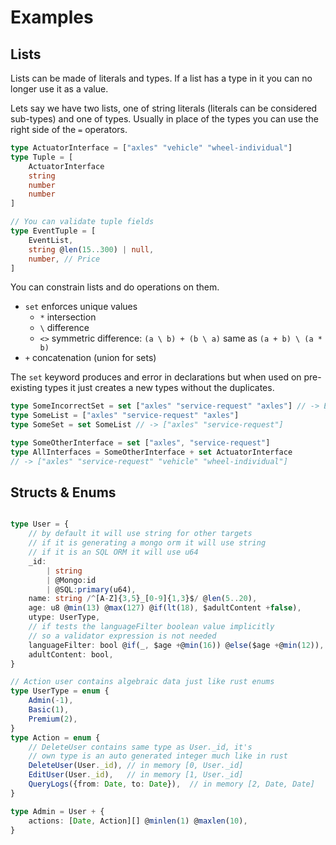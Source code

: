 # Examples

## Lists

Lists can be made of literals and types.
If a list has a type in it you can no longer use it as a value.

Lets say we have two lists, one of string literals (literals can be considered sub-types) and one of types.
Usually in place of the types you can use the right side of the `=` operators.

```ts
type ActuatorInterface = ["axles" "vehicle" "wheel-individual"]
type Tuple = [
	ActuatorInterface
	string
	number
	number
]

// You can validate tuple fields
type EventTuple = [
	EventList,
	string @len(15..300) | null,
	number, // Price
]
```

You can constrain lists and do operations on them.

- `set` enforces unique values
	- `*` intersection
	- `\` difference
	- `<>` symmetric difference: `(a \ b) + (b \ a)` same as `(a + b) \ (a * b)`
- `+` concatenation (union for sets)

The `set` keyword produces and error in declarations but when used on pre-existing types it just creates a new types without the duplicates.

```ts
type SomeIncorrectSet = set ["axles" "service-request" "axles"] // -> Error
type SomeList = ["axles" "service-request" "axles"]
type SomeSet = set SomeList // -> ["axles" "service-request"]
```

```ts
type SomeOtherInterface = set ["axles", "service-request"]
type AllInterfaces = SomeOtherInterface + set ActuatorInterface
// -> ["axles" "service-request" "vehicle" "wheel-individual"]
```

## Structs & Enums

```ts

type User = {
	// by default it will use string for other targets
	// if it is generating a mongo orm it will use string
	// if it is an SQL ORM it will use u64
	_id: 
		| string
		| @Mongo:id
		| @SQL:primary(u64),
	name: string /^[A-Z]{3,5}_[0-9]{1,3}$/ @len(5..20),
	age: u8 @min(13) @max(127) @if(lt(18), $adultContent +false),
	utype: UserType,
	// if tests the languageFilter boolean value implicitly
	// so a validator expression is not needed
	languageFilter: bool @if(_, $age +@min(16)) @else($age +@min(12)),
	adultContent: bool,
}

// Action user contains algebraic data just like rust enums
type UserType = enum {
	Admin(-1),
	Basic(1),
	Premium(2),
}
type Action = enum {
	// DeleteUser contains same type as User._id, it's
	// own type is an auto generated integer much like in rust
	DeleteUser(User._id), // in memory [0, User._id]
	EditUser(User._id),   // in memory [1, User._id]
	QueryLogs({from: Date, to: Date}),  // in memory [2, Date, Date]
}

type Admin = User + {
	actions: [Date, Action][] @minlen(1) @maxlen(10),
}

```
